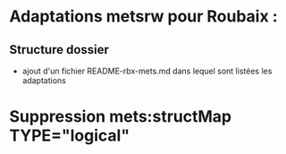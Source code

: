 # Adaptations metsrw pour Roubaix :

## Structure dossier
- ajout d'un fichier README-rbx-mets.md dans lequel sont listées les adaptations

# Suppression mets:structMap TYPE="logical"
